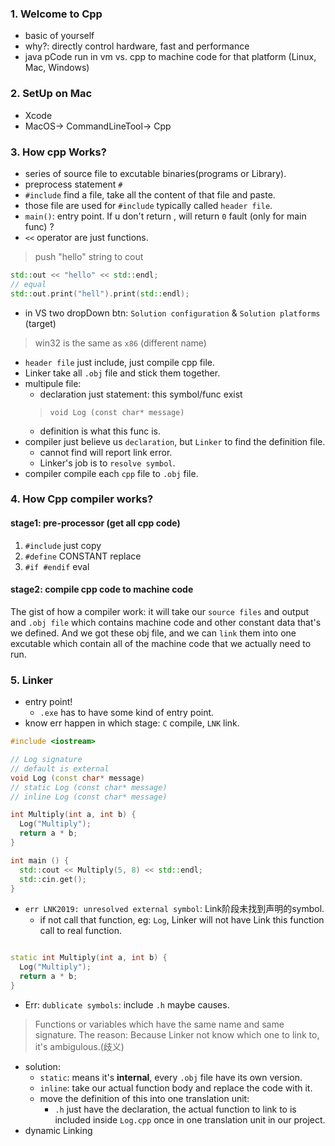 ### 1. Welcome to Cpp
- basic of yourself
- why?: directly control hardware, fast and performance
- java pCode run in vm vs. cpp to machine code for that platform (Linux, Mac, Windows)

### 2. SetUp on Mac
- Xcode
- MacOS-> CommandLineTool-> Cpp

### 3. How cpp Works?
- series of source file to excutable binaries(programs or Library).
- preprocess statement `#`
- `#include` find a file, take all the content of that file and paste.
- those file are used for `#include` typically called `header file`. 
- `main()`: entry point. If u don't return , will return `0` fault (only for main func) ?
- `<<` operator are just functions.
> push "hello" string to cout

```cpp  
std::out << "hello" << std::endl;
// equal
std::out.print("hell").print(std::endl);
```
- in VS two dropDown btn: `Solution configuration` & `Solution platforms` (target)
> win32 is the same as `x86` (different name)
- `header file` just include, just compile cpp file.
- Linker take all `.obj` file and stick them together.
- multipule file:
  - declaration just statement: this symbol/func exist
  > `void Log (const char* message)`
  - definition is what this func is.
- compiler just believe us `declaration`, but `Linker` to find the definition file.
  - cannot find will report link error.
  - Linker's job is to `resolve symbol`.
- compiler compile each `cpp` file to `.obj` file.

### 4. How Cpp compiler works?

#### stage1: pre-processor (get all cpp code)
1. `#include` just copy
2. `#define` CONSTANT replace
3. `#if #endif` eval

#### stage2: compile cpp code to machine code

The gist of how a compiler work:
it will take our `source files` and output and `.obj file` which contains machine code and other constant data that's we defined.
And we got these obj file, and we can `link` them into one excutable which contain all of the machine code that we actually need to run.

### 5. Linker
- entry point!
  - `.exe` has to have some kind of entry point.
- know err happen in which stage: `C` compile, `LNK` link.

```cpp
#include <iostream>

// Log signature
// default is external
void Log (const char* message)
// static Log (const char* message)
// inline Log (const char* message)

int Multiply(int a, int b) {
  Log("Multiply");
  return a * b;
}

int main () {
  std::cout << Multiply(5, 8) << std::endl;
  std::cin.get();
}
```
- `err LNK2019: unresolved external symbol`: Link阶段未找到声明的symbol.
  - if not call that function, eg: `Log`, Linker will not have Link this function call to real function.

```cpp

static int Multiply(int a, int b) {
  Log("Multiply");
  return a * b;
}
```
- Err: `dublicate symbols`: include `.h` maybe causes.
> Functions or variables which have the same name and same signature.
> The reason: 
> Because Linker not know which one to link to, it's ambigulous.(歧义)
  - solution: 
    - `static`: means it's **internal**, every `.obj` file have its own version.
    - `inline`: take our actual function body and replace the code with it.
    - move the definition of this into one translation unit:
      -  `.h` just have the declaration, the actual function to link to is included inside `Log.cpp` once in one translation unit in our project.
- dynamic Linking 